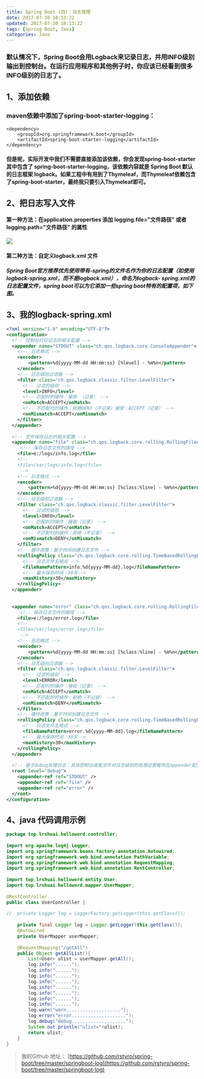 ```yaml
---
title: Spring Boot (四)：日志管理
date: 2017-07-30 10:13:22
updated: 2017-07-30 10:13:22
tags: [Spring Boot, Java]
categories: Java
---
```

### 默认情况下，Spring Boot会用Logback来记录日志，并用INFO级别输出到控制台。在运行应用程序和其他例子时，你应该已经看到很多INFO级别的日志了。

## 1、添加依赖
### maven依赖中添加了spring-boot-starter-logging：
```
<dependency>
    <groupId>org.springframework.boot</groupId>
    <artifactId>spring-boot-starter-logging</artifactId>
</dependency>
```
#### 但是呢，实际开发中我们不需要直接添加该依赖，你会发现spring-boot-starter其中包含了 spring-boot-starter-logging，该依赖内容就是 Spring Boot 默认的日志框架 logback。如果工程中有用到了Thymeleaf，而Thymeleaf依赖包含了spring-boot-starter，最终我只要引入Thymeleaf即可。

## 2、把日志写入文件
#### 第一种方法：在application.properties 添加 logging.file="文件路径" 或者 logging.path="文件路径"  的属性
![](1501062665966089016.png)
#### 第二种方法：自定义logback.xml 文件
##### Spring Boot官方推荐优先使用带有-spring的文件名作为你的日志配置（如使用logback-spring.xml，而不是logback.xml），命名为logback-    spring.xml的日志配置文件，spring boot可以为它添加一些spring boot特有的配置项，如下图。


## 3、我的logback-spring.xml
```xml
<?xml version="1.0" encoding="UTF-8"?>
<configuration>
  <!-- 控制台打印日志的相关配置 --> 
  <appender name="STDOUT" class="ch.qos.logback.core.ConsoleAppender"> 
    <!-- 日志格式 -->
    <encoder>
        <pattern>%d{yyyy-MM-dd HH:mm:ss} [%level] - %m%n</pattern>
    </encoder>
    <!-- 日志级别过滤器 -->
    <filter class="ch.qos.logback.classic.filter.LevelFilter">
      <!-- 过滤的级别 -->
      <level>INFO</level>
      <!-- 匹配时的操作：接收 （记录） -->
      <onMatch>ACCEPT</onMatch>
      <!-- 不匹配时的操作：拒绝DENY（不记录）接受：ACCEPT（记录） -->
      <onMismatch>ACCEPT</onMismatch>
    </filter>
  </appender>
 
  <!-- 文件保存日志的相关配置 --> 
  <appender name="file" class="ch.qos.logback.core.rolling.RollingFileAppender">
     <!-- 保存日志文件的路径 -->
    <file>e:/logs/info.log</file>
    <!-- 
    <file>/var/logs/info.log</file>
     -->
    <!-- 日志格式 -->
    <encoder>
        <pattern>%d{yyyy-MM-dd HH:mm:ss} [%class:%line] - %m%n</pattern>
    </encoder>
    <!-- 日志级别过滤器 -->
    <filter class="ch.qos.logback.classic.filter.LevelFilter">
      <!-- 过滤的级别 -->
      <level>INFO</level>
      <!-- 匹配时的操作：接收（记录） -->
      <onMatch>ACCEPT</onMatch>
      <!-- 不匹配时的操作：拒绝（不记录） -->
      <onMismatch>DENY</onMismatch>
    </filter>
    <!-- 循环政策：基于时间创建日志文件 -->
    <rollingPolicy class="ch.qos.logback.core.rolling.TimeBasedRollingPolicy">
      <!-- 日志文件名格式 -->
      <fileNamePattern>info.%d{yyyy-MM-dd}.log</fileNamePattern>
      <!-- 最大保存时间：30天-->
      <maxHistory>30</maxHistory>
    </rollingPolicy>
  </appender>
   
   
  <appender name="error" class="ch.qos.logback.core.rolling.RollingFileAppender">
     <!-- 保存日志文件的路径 -->
    <file>e:/logs/error.log</file>
    <!-- 
    <file>/var/logs/error.log</file>
     -->
    <!-- 日志格式 -->
    <encoder>
        <pattern>%d{yyyy-MM-dd HH:mm:ss} [%class:%line] - %m%n</pattern>
    </encoder>
    <!-- 日志级别过滤器 -->
    <filter class="ch.qos.logback.classic.filter.LevelFilter">
      <!-- 过滤的级别 -->
      <level>ERROR</level>
      <!-- 匹配时的操作：接收（记录） -->
      <onMatch>ACCEPT</onMatch>
      <!-- 不匹配时的操作：拒绝（不记录） -->
      <onMismatch>DENY</onMismatch>
    </filter>
    <!-- 循环政策：基于时间创建日志文件 -->
    <rollingPolicy class="ch.qos.logback.core.rolling.TimeBasedRollingPolicy">
      <!-- 日志文件名格式 -->
      <fileNamePattern>error.%d{yyyy-MM-dd}.log</fileNamePattern>
      <!-- 最大保存时间：30天-->
      <maxHistory>30</maxHistory>
    </rollingPolicy>
  </appender>
 
  <!-- 基于dubug处理日志：具体控制台或者文件对日志级别的处理还要看所在appender配置的filter，如果没有配置filter，则使用root配置 -->
  <root level="debug">
    <appender-ref ref="STDOUT" />
    <appender-ref ref="file" />
    <appender-ref ref="error" />
  </root>
</configuration>
```

## 4、java 代码调用示例
```java
package top.lrshuai.helloword.controller;
 
import org.apache.log4j.Logger;
import org.springframework.beans.factory.annotation.Autowired;
import org.springframework.web.bind.annotation.PathVariable;
import org.springframework.web.bind.annotation.RequestMapping;
import org.springframework.web.bind.annotation.RestController;
 
import top.lrshuai.helloword.entity.User;
import top.lrshuai.helloword.mapper.UserMapper;
 
@RestController
public class UserController {
 
//  private Logger log = LoggerFactory.getLogger(this.getClass());
     
    private final Logger log = Logger.getLogger(this.getClass());
    @Autowired
    private UserMapper userMapper;
     
    @RequestMapping("/getAll")
    public Object getAllList(){
        List<User> ulist = userMapper.getAll();
        log.info("......");
        log.info("......");
        log.info("......");
        log.info("......");
        log.info("......");
        log.info("......");
        log.info("......");
        log.info("......");
        log.warn("warn....................");
        log.error("error....................");
        log.debug("debug....................");
        System.out.println("ulist="+ulist);
        return ulist;
    }
}
```


> 我的Github 地址： [https://github.com/rstyro/spring-boot/tree/master/springboot-log](https://github.com/rstyro/spring-boot/tree/master/springboot-log)

